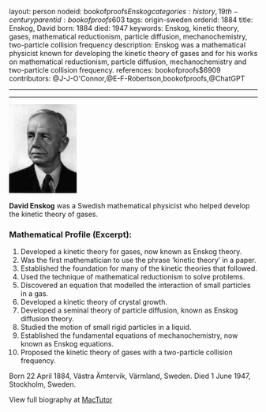 layout: person
nodeid: bookofproofs$Enskog
categories: history,19th-century
parentid: bookofproofs$603
tags: origin-sweden
orderid: 1884
title: Enskog, David
born: 1884
died: 1947
keywords: Enskog, kinetic theory, gases, mathematical reductionism, particle diffusion, mechanochemistry, two-particle collision frequency
description: Enskog was a mathematical physicist known for developing the kinetic theory of gases and for his works on mathematical reductionism, particle diffusion, mechanochemistry and two-particle collision frequency.
references: bookofproofs$6909
contributors: @J-J-O'Connor,@E-F-Robertson,bookofproofs,@ChatGPT

---



---

![Enskog.jpg](https://github.com/bookofproofs/bookofproofs.github.io/blob/main/_sources/_assets/images/portraits/Enskog.jpg?raw=true)

**David Enskog**  was a Swedish mathematical physicist who helped develop the kinetic theory of gases.

### Mathematical Profile (Excerpt):
1. Developed a kinetic theory for gases, now known as Enskog theory.
2. Was the first mathematician to use the phrase ‘kinetic theory’ in a paper.
3. Established the foundation for many of the kinetic theories that followed.
4. Used the technique of mathematical reductionism to solve problems.
5. Discovered an equation that modelled the interaction of small particles in a gas.
6. Developed a kinetic theory of crystal growth.
7. Developed a seminal theory of particle diffusion, known as Enskog diffusion theory.
8. Studied the motion of small rigid particles in a liquid.
9. Established the fundamental equations of mechanochemistry, now known as Enskog equations.
10. Proposed the kinetic theory of gases with a two-particle collision frequency.

Born 22 April 1884, Västra Ämtervik, Värmland, Sweden. Died 1 June 1947, Stockholm, Sweden.

View full biography at [MacTutor](https://mathshistory.st-andrews.ac.uk/Biographies/Enskog/)
